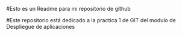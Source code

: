 #Esto es un Readme para mi repositorio de github

#Este repositorio está dedicado a la practica 1 de GIT del modulo
de Despliegue de aplicaciones
